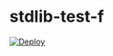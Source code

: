 # stdlib-test-f

[![Deploy](http://github.notoriaga.com/deploy/github/button/)](http://github.notoriaga.com/deploy/github/ref/)
